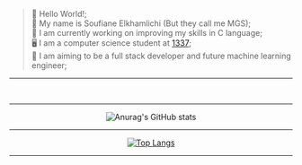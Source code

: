 
>  👋 Hello World!; \
>  👀 My name is Soufiane Elkhamlichi (But they call me MGS); \
>  💪 I am currently working on improving my skills in C language; \
>  🖥️ I am a computer science student at [1337](1337.ma); \
>  🎯 I am aiming to be a full stack developer and future machine learning engineer;

---------------

<br>

 <!--<center>
 
 [![42 Profile Card](https://1337-readme.vercel.app/api/profile?cursus=42cursus&dark=true&login=sel-kham)](https://github.com/MGS15)
 
 </center>-->

---------------

 <center>
 
 ![Anurag's GitHub stats](https://github-readme-stats.vercel.app/api?username=soufianeelkhamlichi&show_icons=true&theme=github_dark)
 
 </center>
 
---------------

<center>
 
 [![Top Langs](https://github-readme-stats.vercel.app/api/top-langs/?username=soufianeelkhamlichi&layout=compact&theme=github_dark)](https://github.com/anuraghazra/github-readme-stats)
 
 </center>

---------------

